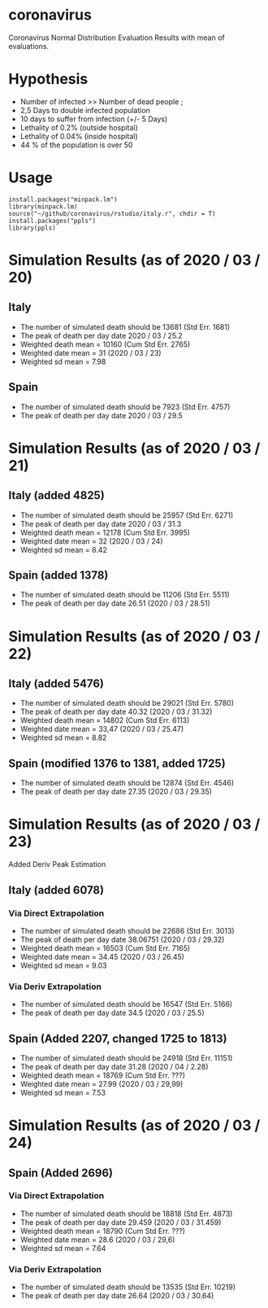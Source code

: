 # coronavirus

Coronavirus Normal Distribution Evaluation Results with mean of evaluations. 

# Hypothesis

* Number of infected >> Number of dead people ;
* 2,5 Days to double infected population
* 10 days to suffer from infection (+/- 5 Days)
* Lethality of 0.2% (outside hospital)
* Lethality of 0.04% (inside hospital)
* 44 % of the population is over 50

# Usage

`install.packages("minpack.lm")`  
`library(minpack.lm)`  
`source("~/github/coronavirus/rstudio/italy.r", chdir = T)`  
`install.packages("ppls")`  
`library(ppls)`

# Simulation Results (as of 2020 / 03 / 20)

## Italy

* The number of simulated death should be 13681 (Std Err. 1681)
* The peak of death per day date 2020 / 03 / 25.2
* Weighted death mean = 10160 (Cum Std Err. 2765)
* Weighted date mean = 31 (2020 / 03 / 23)
* Weighted sd mean = 7.98

## Spain

* The number of simulated death should be 7923 (Std Err. 4757)
* The peak of death per day date 2020 / 03 / 29.5

# Simulation Results (as of 2020 / 03 / 21)


## Italy (added 4825)

* The number of simulated death should be 25957 (Std Err. 6271)
* The peak of death per day date 2020 / 03 / 31.3
* Weighted death mean = 12178 (Cum Std Err. 3995)
* Weighted date mean = 32 (2020 / 03 / 24)
* Weighted sd mean = 8.42

## Spain (added 1378)

* The number of simulated death should be 11206 (Std Err. 5511)
* The peak of death per day date 26.51 (2020 / 03 / 28.51)

# Simulation Results (as of 2020 / 03 / 22)

## Italy (added 5476)

* The number of simulated death should be 29021 (Std Err. 5780)
* The peak of death per day date 40.32 (2020 / 03 / 31.32)
* Weighted death mean = 14802 (Cum Std Err. 6113)
* Weighted date mean = 33,47 (2020 / 03 / 25.47)
* Weighted sd mean = 8.82

## Spain (modified 1376 to 1381, added 1725)

* The number of simulated death should be 12874 (Std Err. 4546)
* The peak of death per day date 27.35 (2020 / 03 / 29.35)

# Simulation Results (as of 2020 / 03 / 23)

Added Deriv Peak Estimation

## Italy (added 6078)

### Via Direct Extrapolation
* The number of simulated death should be 22686 (Std Err. 3013)
* The peak of death per day date 38.06751 (2020 / 03 / 29.32)
* Weighted death mean = 16503 (Cum Std Err. 7165)
* Weighted date mean = 34.45 (2020 / 03 / 26.45)
* Weighted sd mean = 9.03

### Via Deriv Extrapolation
* The number of simulated death should be 16547 (Std Err. 5166)
* The peak of death per day date 34.5 (2020 / 03 / 25.5)


## Spain (Added 2207, changed 1725 to 1813)

* The number of simulated death should be 24918 (Std Err. 11151)
* The peak of death per day date 31.28 (2020 / 04 / 2.28)
* Weighted death mean = 18769 (Cum Std Err. ???)
* Weighted date mean = 27.99 (2020 / 03 / 29,99)
* Weighted sd mean = 7.53

# Simulation Results (as of 2020 / 03 / 24)

## Spain (Added 2696)

### Via Direct Extrapolation
* The number of simulated death should be 18818 (Std Err. 4873)
* The peak of death per day date 29.459 (2020 / 03 / 31.459)
* Weighted death mean = 18790 (Cum Std Err. ???)
* Weighted date mean = 28.6 (2020 / 03 / 29,6)
* Weighted sd mean = 7.64

### Via Deriv Extrapolation
* The number of simulated death should be 13535 (Std Err. 10219)
* The peak of death per day date 26.64 (2020 / 03 / 30.64)
